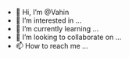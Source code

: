 - 👋 Hi, I’m @Vahin
- 👀 I’m interested in ...
- 🌱 I’m currently learning ...
- 💞️ I’m looking to collaborate on ...
- 📫 How to reach me ...

<!---
Vahin/Vahin is a ✨ special ✨ repository because its `README.md` (this file) appears on your GitHub profile.
You can click the Preview link to take a look at your changes.
--->
